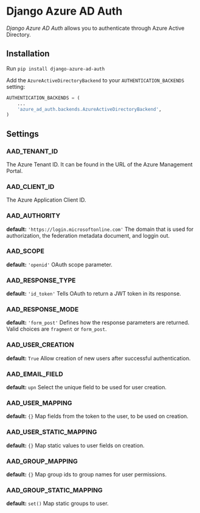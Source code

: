 Django Azure AD Auth
======================

*Django Azure AD Auth* allows you to authenticate through Azure Active Directory.

Installation
------------

Run `pip install django-azure-ad-auth`

Add the `AzureActiveDirectoryBackend` to your `AUTHENTICATION_BACKENDS` setting:

```python
AUTHENTICATION_BACKENDS = (
    ...
    'azure_ad_auth.backends.AzureActiveDirectoryBackend',
)
```

Settings
--------

### AAD_TENANT_ID

The Azure Tenant ID. It can be found in the URL of the Azure Management Portal.

### AAD_CLIENT_ID

The Azure Application Client ID.


### AAD_AUTHORITY

**default:** `'https://login.microsoftonline.com'`
The domain that is used for authorization, the federation metadata document, and loggin out.

### AAD_SCOPE

**default:** `'openid'`
OAuth scope parameter.

### AAD_RESPONSE_TYPE

**default:** `'id_token'`
Tells OAuth to return a JWT token in its response.

### AAD_RESPONSE_MODE

**default:** `'form_post'`
Defines how the response parameters are returned. Valid choices are `fragment` or `form_post`.

### AAD_USER_CREATION

**default:** `True`
Allow creation of new users after successful authentication.

### AAD_EMAIL_FIELD

**default:** `upn`
Select the unique field to be used for user creation.

### AAD_USER_MAPPING

**default:** `{}`
Map fields from the token to the user, to be used on creation.

### AAD_USER_STATIC_MAPPING

**default:** `{}`
Map static values to user fields on creation.

### AAD_GROUP_MAPPING

**default:** `{}`
Map group ids to group names for user permissions.

### AAD_GROUP_STATIC_MAPPING

**default:** `set()`
Map static groups to user. 
